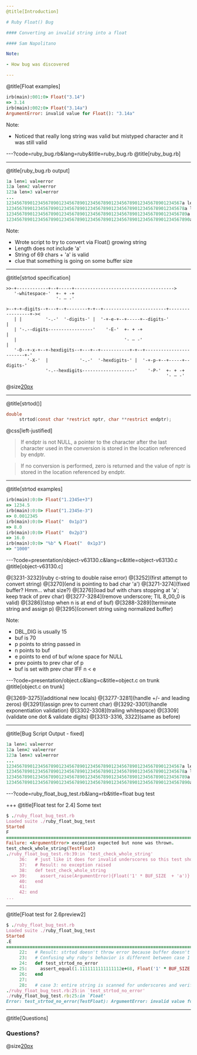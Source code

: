 ```yaml
---
@title[Introduction]

# Ruby Float() Bug

#### Converting an invalid string into a float

#### Sam Napolitano

Note:

- How bug was discovered

---
```

@title[Float examples]

```ruby
irb(main):001:0> Float("3.14")
=> 3.14
irb(main):002:0> Float("3.14a")
ArgumentError: invalid value for Float(): "3.14a"
```

Note:

- Noticed that really long string was valid but mistyped character and it was still valid

---?code=ruby_bug.rb&lang=ruby&title=ruby_bug.rb
@title[ruby_bug.rb]

---
@title[ruby_bug.rb output]

```ruby
1a len=1 val=error
12a len=2 val=error
123a len=3 val=error
...
1234567890123456789012345678901234567890123456789012345678901234567a len=67 val=error
12345678901234567890123456789012345678901234567890123456789012345678a len=68 val=error
123456789012345678901234567890123456789012345678901234567890123456789a len=69 val=1.234567890123457e+68
1234567890123456789012345678901234567890123456789012345678901234567890a len=70 val=1.234567890123457e+68
```

Note:

- Wrote script to try to convert via Float() growing string
- Length does not include 'a'
- String of 69 chars + 'a' is valid
- clue that something is going on some buffer size

---
@title[strtod specification]

```
>>-+------------+--+-----+-------------------------------------->
   '-whitespace-'  +- + -+   
                   '- – -'   

>--+-+-digits--+---+--+--------+-+--+------------------------+-----------------+-><
   | |         '-.-'  '-digits-' |  '-+-e-+--+-----+--digits-'                 |   
   | '-.--digits-----------------'    '-E-'  +- + -+                           |   
   |                                         '- – -'                           |   
   '-0--+-x-+--+-hexdigits--+---+--+-----------+-+--+------------------------+-'   
        '-X-'  |            '-.-'  '-hexdigits-' |  '-+-p-+--+-----+--digits-'     
               '-.--hexdigits--------------------'    '-P-'  +- + -+               
                                                             '- – -'               
```
@size[20px](https://www.ibm.com/support/knowledgecenter/en/ssw_ibm_i_72/rtref/strtod.htm)

---
@title[strtod()]

```C
double
     strtod(const char *restrict nptr, char **restrict endptr);
```

@css[left-justified]

>If endptr is not NULL, a pointer to the character after the last character used in the conversion is stored in the location referenced by endptr.

>If no conversion is performed, zero is returned and the value of nptr is stored in the location referenced by endptr.

---
@title[strtod examples]

```ruby
irb(main):0:0> Float("1.2345e+3")
=> 1234.5
irb(main):0:0> Float("1.2345e-3")
=> 0.0012345
irb(main):0:0> Float("  0x1p3")
=> 8.0
irb(main):0:0> Float("  0x2p3")
=> 16.0
irb(main):0:0> "%b" % Float("  0x1p3")
=> "1000"
```

---?code=presentation/object-v63130.c&lang=c&title=object-v63130.c
@title[object-v63130.c]

@[3231-3232](ruby c-string to double raise error)
@[3252](first attempt to convert string)
@[3270](end is pointing to bad char 'a')
@[3271-3274](fixed buffer? Hmm... what size?)
@[3276](load buf with chars stopping at 'a'; keep track of prev char)
@[3277-3284](remove underscore; TIL 8_00_0 is valid)
@[3286](stop when n is at end of buf)
@[3288-3289](terminate string and assign p)
@[3295](convert string using normalized buffer)

Note:

- DBL_DIG is usually 15
- buf is 70
- p points to string passed in
- n points to buf
- e points to end of buf w/one space for NULL
- prev points to prev char of p
- buf is set with prev char IFF n < e

---?code=presentation/object.c&lang=c&title=object.c on trunk
@title[object.c on trunk]

@[3269-3275](additional new locals)
@[3277-3281](handle +/- and leading zeros)
@[3291](assign prev to current char)
@[3292-3301](handle exponentiation validation)
@[3302-3308](trailing whitespace)
@[3309](validate one dot & validate digits)
@[3313-3316, 3322](same as before)

---
@title[Bug Script Output - fixed]

```ruby
1a len=1 val=error
12a len=2 val=error
123a len=3 val=error
...
1234567890123456789012345678901234567890123456789012345678901234567a len=67 val=error
12345678901234567890123456789012345678901234567890123456789012345678a len=68 val=error
123456789012345678901234567890123456789012345678901234567890123456789a len=69 val=error
1234567890123456789012345678901234567890123456789012345678901234567890a len=70 val=error

```

---?code=ruby_float_bug_test.rb&lang=rb&title=float bug test

+++
@title[Float test for 2.4]
Some text
```ruby
$ ./ruby_float_bug_test.rb
Loaded suite ./ruby_float_bug_test
Started
F
=======================================================================================================================================================================
Failure: <ArgumentError> exception expected but none was thrown.
test_check_whole_string(TestFloat)
./ruby_float_bug_test.rb:39:in `test_check_whole_string'
     36:   # just like it does for invalid underscores so this test should pass.
     37:   # Result: no exception raised
     38:   def test_check_whole_string
  => 39:     assert_raise(ArgumentError){Float('1' * BUF_SIZE  + 'a')}
     40:   end
     41:
     42: end
...
```

---
@title[Float test for 2.6preview2]

```ruby
$ ./ruby_float_bug_test.rb
Loaded suite ./ruby_float_bug_test
Started
.E
=======================================================================================================================================================================
     22:   # Result: strtod doesn't throw error because buffer doesn't contain invalid char.
     23:   # Confusing why ruby's behavior is different between case 1 and 2 until you look at C code.
     24:   def test_strtod_no_error
  => 25:     assert_equal(1.1111111111111112e+68, Float('1' * BUF_SIZE + 'a is ignored'))
     26:   end
     27:
     28:   # case 3: entire string is scanned for underscores and verified prev char ISDIGIT.
./ruby_float_bug_test.rb:25:in `test_strtod_no_error'
./ruby_float_bug_test.rb:25:in `Float'
Error: test_strtod_no_error(TestFloat): ArgumentError: invalid value for Float(): "111111111111111111111111111111111111111111111111111111111111111111111a is ignored"
```

---
@title[Questions]

### Questions?

@size[20px](https://github.com/samiam/ruby_bug_14729)
